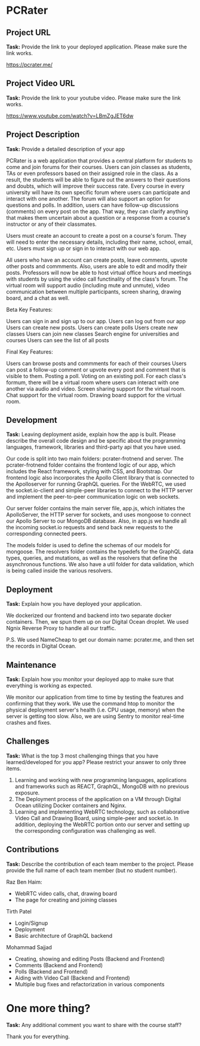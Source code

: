 # __PCRater__


## Project URL

**Task:** Provide the link to your deployed application. Please make sure the link works. 

https://pcrater.me/ 

## Project Video URL 

**Task:** Provide the link to your youtube video. Please make sure the link works. 

https://www.youtube.com/watch?v=LBmZgJET6dw

## Project Description

**Task:** Provide a detailed description of your app

PCRater is a web application that provides a central platform for students to come and join forums for their courses. 
Users can join classes as students, TAs or even professors based on their assigned role in the class. 
As a result, the students will be able to figure out the answers to their questions and doubts, 
which will improve their success rate. Every course in every university will have its own specific forum where 
users can participate and interact with one another. The forum will also support an option for questions and polls. 
In addition, users can have follow-up discussions (comments) on every post on the app. That way, they can clarify anything 
that makes them uncertain about a question or a response from a course's instructor or any of their classmates.

Users must create an account to create a post on a course's forum. 
They will need to enter the necessary details, including their name, school, email, etc. 
Users must sign up or sign in to interact with our web app.

All users who have an account can create posts, leave comments, upvote other posts and commments. 
Also, users are able to edit and modify their posts. Professors will now be able to host virtual office hours and 
meetings with students by using the video call functinality of the class's forum. The virtual room will support 
audio (including mute and unmute), video communication between multiple participants, screen sharing, drawing 
board, and a chat as well.

Beta Key Features:

Users can sign in and sign up to our app.
Users can log out from our app
Users can create new posts.
Users can create polls
Users create new classes
Users can join new classes
Search engine for universities and courses
Users can see the list of all posts

Final Key Features:

Users can browse posts and commments for each of their courses
Users can post a follow-up comment or upvote every post and comment that is visible to them.
Posting a poll.
Voting on an existing poll.
For each class's formum, there will be a virtual room where users can interact with one another via audio and video.
Screen sharing support for the virtual room.
Chat support for the virtual room.
Drawing board support for the virtual room.

## Development

**Task:** Leaving deployment aside, explain how the app is built. Please describe the overall code design and be specific about the programming languages, framework, libraries and third-party api that you have used. 

Our code is split into two main folders: pcrater-frotnend and server.
The pcrater-frotnend folder contains the frontend logic of our app, which includes the React framework, styling with CSS, and Bootstrap. Our frontend logic also incorporates the Apollo Client library that is connected to the Apolloserver for running GraphQL queries. For the WebRTC, we used the socket.io-client and simple-peer libraries to connect to the HTTP server and implement the peer-to-peer communication logic on web sockets.

Our server folder contains the main server file, app.js, which initiates the ApolloServer, the HTTP server for sockets, and uses mongoose to connect our Apollo Server to our MongoDB database. Also, in app.js we handle all the incoming socket.io requests and send back new requests to the corresponding connected peers.

The models folder is used to define the schemas of our models for mongoose.
The resolvers folder contains the typedefs for the GraphQL data types, queries, and mutations, as well as the resolvers that define the asynchronous functions. 
We also have a util folder for data validation, which is being called inside the various resolvers. 




## Deployment

**Task:** Explain how you have deployed your application.

We dockerized our frontend and backend into two separate docker containers. 
Then, we spun them up on our Digital Ocean droplet. 
We used Ngnix Reverse Proxy to handle all our traffic.

P.S. We used NameCheap to get our domain name: pcrater.me, and then set the records in Digital Ocean.

## Maintenance

**Task:** Explain how you monitor your deployed app to make sure that everything is working as expected.

We monitor our application from time to time by testing the features and confirming that they work.
We use the command htop to monitor the physical deployment server's health (i.e. CPU usage, memory) when the server is getting too slow. Also, we are using Sentry to monitor real-time crashes and fixes.


## Challenges

**Task:** What is the top 3 most challenging things that you have learned/developed for you app? Please restrict your answer to only three items. 


1. Learning and working with new programming languages, applications and frameworks such as REACT, GraphQL, 
MongoDB with no previous exposure.
2. The Deployment process of the application on a VM through Digital Ocean utilizing Docker containers and Nginx.
3. Learning and implementing WebRTC technology, such as collaborative Video Call and Drawing Board, using simple-peer and socket.io. In addition, deploying the WebRTC portion onto our server and setting up the corresponding configuration was challenging as well. 

## Contributions

**Task:** Describe the contribution of each team member to the project. Please provide the full name of each team member (but no student number). 

Raz Ben Haim:
 - WebRTC video calls, chat, drawing board 
 - The page for creating and joining classes

Tirth Patel 
- Login/Signup 
- Deployment 
- Basic architecture of GraphQL backend

Mohammad Sajjad

- Creating, showing and editing Posts (Backend and Frontend)
- Comments (Backend and Frontend)
- Polls (Backend and Frontend)
- Aiding with Video Call (Backend and Frontend)
- Multiple bug fixes and refactorization in various components

# One more thing? 

**Task:** Any additional comment you want to share with the course staff? 

Thank you for everything.
